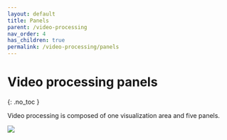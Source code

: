 ```yaml
---
layout: default
title: Panels
parent: /video-processing
nav_order: 4
has_children: true
permalink: /video-processing/panels
---
```


# Video processing panels
{: .no_toc }

Video processing is composed of one visualization area and five panels.

<a href="../assets/images/gui/panel-video-processing.png"><img src="../assets/images/gui/panel-video-processing.png" /></a>


